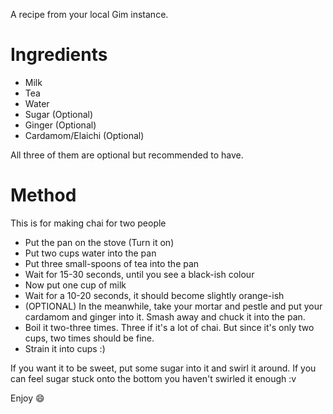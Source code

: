 A recipe from your local Gim instance. 

# Ingredients
- Milk
- Tea
- Water
- Sugar (Optional)
- Ginger (Optional)
- Cardamom/Elaichi (Optional)

All three of them are optional but recommended to have.

# Method

This is for making chai for two people
- Put the pan on the stove (Turn it on)
- Put two cups water into the pan
- Put three small-spoons of tea into the pan
- Wait for 15-30 seconds, until you see a black-ish colour
- Now put one cup of milk
- Wait for a 10-20 seconds, it should become slightly orange-ish
- (OPTIONAL) In the meanwhile, take your mortar and pestle and put your cardamom and ginger into it. Smash away and chuck it into the pan.
- Boil it two-three times. Three if it's a lot of chai. But since it's only two cups, two times should be fine.
- Strain it into cups \:)

If you want it to be sweet, put some sugar into it and swirl it around. If you can feel sugar stuck onto the bottom you haven't swirled it enough :v

Enjoy 😄
